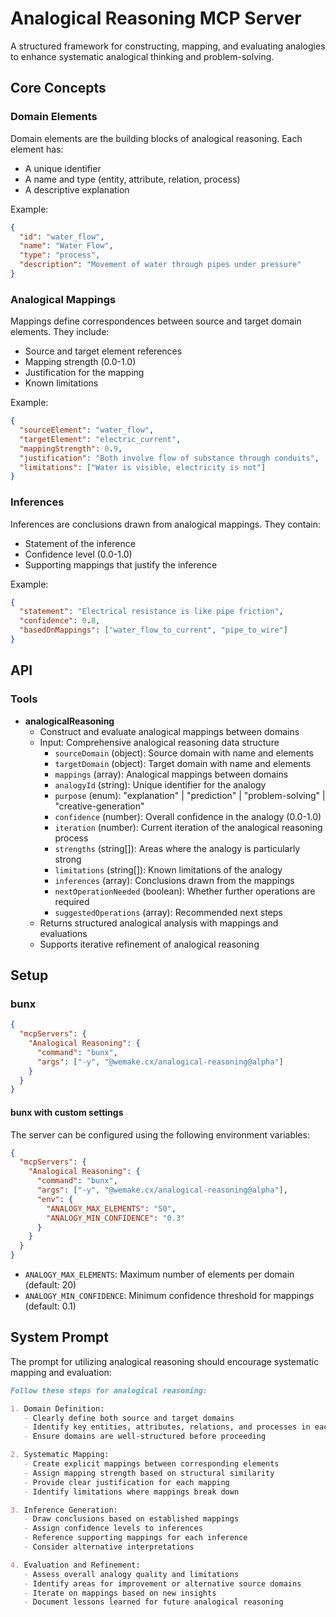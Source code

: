 # Analogical Reasoning MCP Server

A structured framework for constructing, mapping, and evaluating analogies to enhance systematic analogical thinking and
problem-solving.

## Core Concepts

### Domain Elements

Domain elements are the building blocks of analogical reasoning. Each element has:

- A unique identifier
- A name and type (entity, attribute, relation, process)
- A descriptive explanation

Example:

```json
{
  "id": "water_flow",
  "name": "Water Flow",
  "type": "process",
  "description": "Movement of water through pipes under pressure"
}
```

### Analogical Mappings

Mappings define correspondences between source and target domain elements. They include:

- Source and target element references
- Mapping strength (0.0-1.0)
- Justification for the mapping
- Known limitations

Example:

```json
{
  "sourceElement": "water_flow",
  "targetElement": "electric_current",
  "mappingStrength": 0.9,
  "justification": "Both involve flow of substance through conduits",
  "limitations": ["Water is visible, electricity is not"]
}
```

### Inferences

Inferences are conclusions drawn from analogical mappings. They contain:

- Statement of the inference
- Confidence level (0.0-1.0)
- Supporting mappings that justify the inference

Example:

```json
{
  "statement": "Electrical resistance is like pipe friction",
  "confidence": 0.8,
  "basedOnMappings": ["water_flow_to_current", "pipe_to_wire"]
}
```

## API

### Tools

- **analogicalReasoning**
  - Construct and evaluate analogical mappings between domains
  - Input: Comprehensive analogical reasoning data structure
    - `sourceDomain` (object): Source domain with name and elements
    - `targetDomain` (object): Target domain with name and elements
    - `mappings` (array): Analogical mappings between domains
    - `analogyId` (string): Unique identifier for the analogy
    - `purpose` (enum): "explanation" | "prediction" | "problem-solving" | "creative-generation"
    - `confidence` (number): Overall confidence in the analogy (0.0-1.0)
    - `iteration` (number): Current iteration of the analogical reasoning process
    - `strengths` (string[]): Areas where the analogy is particularly strong
    - `limitations` (string[]): Known limitations of the analogy
    - `inferences` (array): Conclusions drawn from the mappings
    - `nextOperationNeeded` (boolean): Whether further operations are required
    - `suggestedOperations` (array): Recommended next steps
  - Returns structured analogical analysis with mappings and evaluations
  - Supports iterative refinement of analogical reasoning

## Setup

### bunx

```json
{
  "mcpServers": {
    "Analogical Reasoning": {
      "command": "bunx",
      "args": ["-y", "@wemake.cx/analogical-reasoning@alpha"]
    }
  }
}
```

#### bunx with custom settings

The server can be configured using the following environment variables:

```json
{
  "mcpServers": {
    "Analogical Reasoning": {
      "command": "bunx",
      "args": ["-y", "@wemake.cx/analogical-reasoning@alpha"],
      "env": {
        "ANALOGY_MAX_ELEMENTS": "50",
        "ANALOGY_MIN_CONFIDENCE": "0.3"
      }
    }
  }
}
```

- `ANALOGY_MAX_ELEMENTS`: Maximum number of elements per domain (default: 20)
- `ANALOGY_MIN_CONFIDENCE`: Minimum confidence threshold for mappings (default: 0.1)

## System Prompt

The prompt for utilizing analogical reasoning should encourage systematic mapping and evaluation:

```markdown
Follow these steps for analogical reasoning:

1. Domain Definition:
   - Clearly define both source and target domains
   - Identify key entities, attributes, relations, and processes in each domain
   - Ensure domains are well-structured before proceeding

2. Systematic Mapping:
   - Create explicit mappings between corresponding elements
   - Assign mapping strength based on structural similarity
   - Provide clear justification for each mapping
   - Identify limitations where mappings break down

3. Inference Generation:
   - Draw conclusions based on established mappings
   - Assign confidence levels to inferences
   - Reference supporting mappings for each inference
   - Consider alternative interpretations

4. Evaluation and Refinement:
   - Assess overall analogy quality and limitations
   - Identify areas for improvement or alternative source domains
   - Iterate on mappings based on new insights
   - Document lessons learned for future analogical reasoning
```
